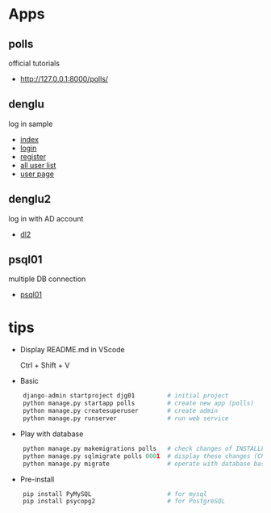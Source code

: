 # Apps
## polls
official tutorials
* <http://127.0.0.1:8000/polls/>
## denglu
log in sample
* [index][dlindex]
* [login][dllogin]
* [register][dlregister]
* [all user list][dlal]
* [user page][dlul]

[dlindex]: http://127.0.0.1:8000/dl/ '/dl/'
[dllogin]: http://127.0.0.1:8000/dl/login/ '/dl/login/'
[dlregister]: http://127.0.0.1:8000/dl/register/ '/dl/register/'
[dlal]: http://127.0.0.1:8000/dl/login/ '/dl/login/'
[dlul]: http://127.0.0.1:8000/dl/login/user/ '/dl/login/user/'

## denglu2
log in with AD account
* [dl2](http://127.0.0.1:8000/dl2/ '/dl2')
## psql01
multiple DB connection
* [psql01](http://127.0.0.1:8000/psql01/ '/psql01')
# tips

* Display README.md in VScode

    Ctrl + Shift + V

* Basic
```python
    django-admin startproject djg01         # initial project
    python manage.py startapp polls         # create new app (polls) 
    python manage.py createsuperuser        # create admin  
    python manage.py runserver              # run web service
```
* Play with database
```python
    python manage.py makemigrations polls   # check changes of INSTALLED_APPS (polls) && generate a migration file  
    python manage.py sqlmigrate polls 0001  # display these changes (CREATE TABLE "polls_question" ("id" integer NOT NULL PRIMARY KEY AUTOINCRE......))        
    python manage.py migrate                # operate with database based on the migration file 
```

* Pre-install
```python
    pip install PyMySQL                     # for mysql
    pip install psycopg2                    # for PostgreSQL
```